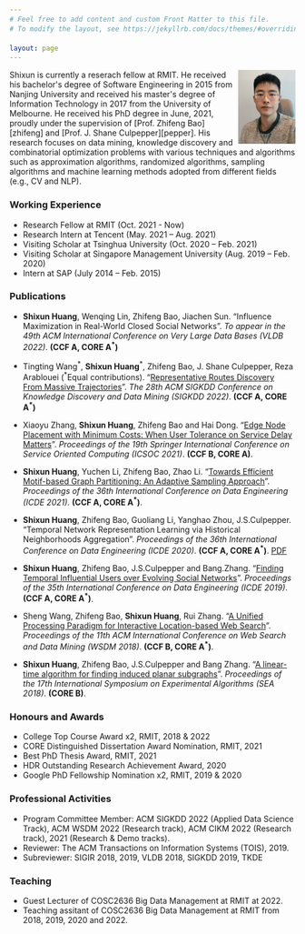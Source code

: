 ```yaml
---
# Feel free to add content and custom Front Matter to this file.
# To modify the layout, see https://jekyllrb.com/docs/themes/#overriding-theme-defaults

layout: page
---
```



<img style="float: right;" src="self.jpeg"  width="20%" height="auto">
Shixun is currently a reserach fellow at RMIT. He received his bachelor's degree of Software Engineering in 2015 from Nanjing University and received his master's degree of Information Technology in 2017 from the University of Melbourne. He received his PhD degree in June, 2021, proudly under the supervision of [Prof. Zhifeng Bao][zhifeng] and [Prof. J. Shane Culpepper][pepper]. His research focuses on data mining, knowledge discovery and combinatorial optimization problems with various techniques and algorithms such as approximation algorithms, randomized algorithms, sampling algorithms and machine learning methods adopted from different fields (e.g., CV and NLP). 


[zhifeng]: https://baozhifeng.net/
[pepper]: https://culpepper.io

<!---
-->
### Working Experience
* Research Fellow at RMIT (Oct. 2021 - Now)
* Research Intern at Tencent (May.  2021 – Aug.  2021)
* Visiting Scholar at Tsinghua University (Oct.  2020 – Feb.  2021)
* Visiting Scholar at Singapore Management University (Aug.  2019 – Feb.  2020)
* Intern at SAP (July 2014 – Feb.  2015)


### Publications
* **Shixun Huang**, Wenqing Lin, Zhifeng Bao, Jiachen Sun. “Influence Maximization in Real-World Closed Social Networks”. *To appear in the 49th ACM International Conference on Very Large Data Bases (VLDB 2022)*. **(CCF A, CORE A<sup>*</sup>)**

* Tingting Wang<sup>\*</sup>, **Shixun Huang**<sup>\*</sup>, Zhifeng Bao, J. Shane Culpepper, Reza Arablouei (<sup>\*</sup>Equal contributions). “[Representative Routes Discovery From Massive Trajectories](https://dl.acm.org/doi/pdf/10.1145/3534678.3539079)”. *The 28th ACM SIGKDD Conference on Knowledge Discovery and Data Mining (SIGKDD 2022)*. **(CCF A, CORE A<sup>*</sup>)**

* Xiaoyu Zhang, **Shixun Huang**, Zhifeng Bao and Hai Dong. “[Edge Node Placement with Minimum Costs: When User Tolerance on Service Delay Matters](./papers/ICSOC2021.pdf)”. *Proceedings of the 19th Springer International Conference on Service Oriented Computing (ICSOC 2021)*. **(CCF B, CORE A)**.

* **Shixun Huang**, Yuchen Li, Zhifeng Bao, Zhao Li. “[Towards Efficient Motif-based Graph Partitioning: An Adaptive Sampling Approach](./papers/TR.pdf)”. *Proceedings of the 36th International Conference on Data Engineering (ICDE 2021)*. **(CCF A, CORE A<sup>*</sup>)**.

* **Shixun Huang**, Zhifeng Bao, Guoliang Li, Yanghao Zhou, J.S.Culpepper. “Temporal Network Representation Learning via Historical Neighborhoods Aggregation”. *Proceedings of the 36th International Conference on Data Engineering (ICDE 2020)*. **(CCF A, CORE A<sup>*</sup>)**. [PDF](./papers/icde2020.pdf)

* **Shixun Huang**, Zhifeng Bao, J.S.Culpepper and Bang.Zhang. “[Finding Temporal Influential Users over Evolving Social Networks](./papers/icde2019.pdf)”. *Proceedings of the 35th International Conference on Data Engineering (ICDE 2019)*. **(CCF A, CORE A<sup>*</sup>)**.

* Sheng Wang, Zhifeng Bao, **Shixun Huang**, Rui Zhang. “[A Unified Processing Paradigm for Interactive Location-based Web Search](./papers/wsdm18.pdf)”. *Proceedings of the 11th ACM International Conference on Web Search and Data Mining (WSDM 2018)*. **(CCF B, CORE A<sup>*</sup>)**.

* **Shixun Huang**, Zhifeng Bao, J.S.Culpepper and Bang Zhang. “[A linear-time algorithm for finding induced planar subgraphs](./papers/SEA2018.pdf)”. *Proceedings of the 17th International Symposium on Experimental Algorithms (SEA 2018)*. **(CORE B)**.

### Honours and Awards
* College Top Course Award x2, RMIT, 2018 & 2022 
* CORE Distinguished Dissertation Award Nomination, RMIT, 2021 
* Best PhD Thesis Award, RMIT, 2021
* HDR Outstanding Research Achievement Award, 2020
* Google PhD Fellowship Nomination x2, RMIT, 2019 & 2020


### Professional Activities
* Program Committee Member:  ACM SIGKDD 2022 (Applied Data Science Track), ACM WSDM 2022 (Research track), ACM CIKM 2022 (Research track), 2021 (Research & Demo tracks).
* Reviewer: The ACM Transactions on Information Systems (TOIS), 2019.
* Subreviewer: SIGIR 2018, 2019, VLDB 2018, SIGKDD 2019, TKDE

### Teaching
* Guest Lecturer of COSC2636 Big Data Management at RMIT at 2022.
* Teaching assitant of COSC2636 Big Data Management at RMIT from 2018, 2019, 2020 and 2022.

<!---

### Research Projects
* **Combinatorial Optimization in Graphs**.

    Many real-world problems (e.g., influencers selection for advertising and friend recommendation) in graphs (e.g., social networks, product networks and knowledge graphs) can be formulated as combinatorial problems. I am interested in solving them by proposing scalable and effective algorithms with different techniques such as randomization and sampling.
    
* **Machine Learning in Graphs**.

    I am interested in adopting and extending the state-of-the-arts machine learning techniques (e.g., convolution neural networks, sequence to sequence models and reinforcement learning) from other fields (e.g., natural language processing and computer vision) into graphs, such that many notoriously hard problems (e.g., link prediction, node and label classification and finding the shortest path) in graphs can be effectively solved and human can get inspirations from learning models to design new algorithms.

* **Community Dectection in Graphs**.

    Individual decisions are not made in isolation since people biasedly interact with and impose peer pressure on each other, which is largely caused by homophily and results in the formation of community. I am interested in mining insightful topological information (e.g., interaction patterns) and leveraging this information to detect community.
-->
    
    



